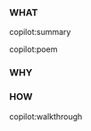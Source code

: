 ### WHAT
copilot:summary

copilot:poem

### WHY
<!-- author to complete -->

### HOW
copilot:walkthrough
